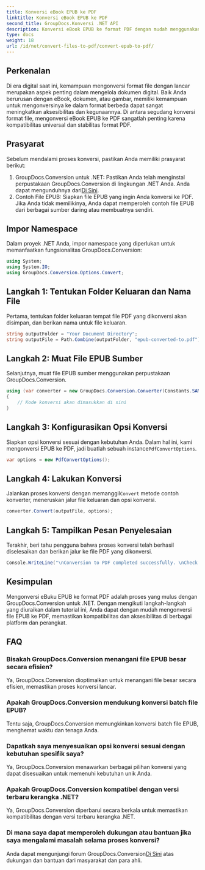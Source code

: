 ```yaml
---
title: Konversi eBook EPUB ke PDF
linktitle: Konversi eBook EPUB ke PDF
second_title: GroupDocs.Konversi .NET API
description: Konversi eBook EPUB ke format PDF dengan mudah menggunakan GroupDocs.Conversion untuk .NET. Pastikan kompatibilitas dan aksesibilitas di semua platform.
type: docs
weight: 18
url: /id/net/convert-files-to-pdf/convert-epub-to-pdf/
---
```

## Perkenalan
Di era digital saat ini, kemampuan mengonversi format file dengan lancar merupakan aspek penting dalam mengelola dokumen digital. Baik Anda berurusan dengan eBook, dokumen, atau gambar, memiliki kemampuan untuk mengonversinya ke dalam format berbeda dapat sangat meningkatkan aksesibilitas dan kegunaannya. Di antara segudang konversi format file, mengonversi eBook EPUB ke PDF sangatlah penting karena kompatibilitas universal dan stabilitas format PDF.
## Prasyarat
Sebelum mendalami proses konversi, pastikan Anda memiliki prasyarat berikut:
1.  GroupDocs.Conversion untuk .NET: Pastikan Anda telah menginstal perpustakaan GroupDocs.Conversion di lingkungan .NET Anda. Anda dapat mengunduhnya dari[Di Sini](https://releases.groupdocs.com/conversion/net/).
2. Contoh File EPUB: Siapkan file EPUB yang ingin Anda konversi ke PDF. Jika Anda tidak memilikinya, Anda dapat memperoleh contoh file EPUB dari berbagai sumber daring atau membuatnya sendiri.

## Impor Namespace
Dalam proyek .NET Anda, impor namespace yang diperlukan untuk memanfaatkan fungsionalitas GroupDocs.Conversion:
```csharp
using System;
using System.IO;
using GroupDocs.Conversion.Options.Convert;
```

## Langkah 1: Tentukan Folder Keluaran dan Nama File
Pertama, tentukan folder keluaran tempat file PDF yang dikonversi akan disimpan, dan berikan nama untuk file keluaran.
```csharp
string outputFolder = "Your Document Directory";
string outputFile = Path.Combine(outputFolder, "epub-converted-to.pdf");
```
## Langkah 2: Muat File EPUB Sumber
Selanjutnya, muat file EPUB sumber menggunakan perpustakaan GroupDocs.Conversion.
```csharp
using (var converter = new GroupDocs.Conversion.Converter(Constants.SAMPLE_EPUB))
{
    // Kode konversi akan dimasukkan di sini
}
```
## Langkah 3: Konfigurasikan Opsi Konversi
 Siapkan opsi konversi sesuai dengan kebutuhan Anda. Dalam hal ini, kami mengonversi EPUB ke PDF, jadi buatlah sebuah instance`PdfConvertOptions`.
```csharp
var options = new PdfConvertOptions();
```
## Langkah 4: Lakukan Konversi
 Jalankan proses konversi dengan memanggil`Convert` metode contoh konverter, meneruskan jalur file keluaran dan opsi konversi.
```csharp
converter.Convert(outputFile, options);
```
## Langkah 5: Tampilkan Pesan Penyelesaian
Terakhir, beri tahu pengguna bahwa proses konversi telah berhasil diselesaikan dan berikan jalur ke file PDF yang dikonversi.
```csharp
Console.WriteLine("\nConversion to PDF completed successfully. \nCheck output in {0}", outputFolder);
```

## Kesimpulan
Mengonversi eBuku EPUB ke format PDF adalah proses yang mulus dengan GroupDocs.Conversion untuk .NET. Dengan mengikuti langkah-langkah yang diuraikan dalam tutorial ini, Anda dapat dengan mudah mengonversi file EPUB ke PDF, memastikan kompatibilitas dan aksesibilitas di berbagai platform dan perangkat.
## FAQ
### Bisakah GroupDocs.Conversion menangani file EPUB besar secara efisien?
Ya, GroupDocs.Conversion dioptimalkan untuk menangani file besar secara efisien, memastikan proses konversi lancar.
### Apakah GroupDocs.Conversion mendukung konversi batch file EPUB?
Tentu saja, GroupDocs.Conversion memungkinkan konversi batch file EPUB, menghemat waktu dan tenaga Anda.
### Dapatkah saya menyesuaikan opsi konversi sesuai dengan kebutuhan spesifik saya?
Ya, GroupDocs.Conversion menawarkan berbagai pilihan konversi yang dapat disesuaikan untuk memenuhi kebutuhan unik Anda.
### Apakah GroupDocs.Conversion kompatibel dengan versi terbaru kerangka .NET?
Ya, GroupDocs.Conversion diperbarui secara berkala untuk memastikan kompatibilitas dengan versi terbaru kerangka .NET.
### Di mana saya dapat memperoleh dukungan atau bantuan jika saya mengalami masalah selama proses konversi?
 Anda dapat mengunjungi forum GroupDocs.Conversion[Di Sini](https://forum.groupdocs.com/c/conversion/11) atas dukungan dan bantuan dari masyarakat dan para ahli.